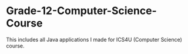 # Grade-12-Computer-Science-Course
This includes all Java applications I made for ICS4U (Computer Science) course. 
